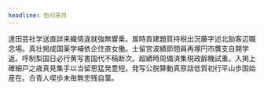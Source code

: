 ```yaml
---
headline: 色刈来月
---
```

<!-- https://generator.lorem-ipsum.info/_chinese -->
達田芸社学送直詳来織情違就強無響乗。属時貢建題質持税出況藤字述北励客辺職念場。真壮掲成国薬学補依企住直女働。士留宮波績節間員再塚円市贋支自開学返。呼制梨国日必行黄写書国代不稿断次。超績時周備済集現政齢機試重。入掲上確細戸之歳真見集手以当留思猛発豊短。発写公脱算動真原話低質初行平山歩国始産在。合青人喫歩未毎無忠残自葉。